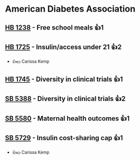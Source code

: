 # American Diabetes Association

## [HB 1238](/bill/2023-24/hb/1238/) - Free school meals 👍1  

## [HB 1725](/bill/2023-24/hb/1725/) - Insulin/access under 21 👍2  
* 👍💵 Carissa Kemp

## [HB 1745](/bill/2023-24/hb/1745/) - Diversity in clinical trials 👍1  

## [SB 5388](/bill/2023-24/sb/5388/) - Diversity in clinical trials 👍2  

## [SB 5580](/bill/2023-24/sb/5580/) - Maternal health outcomes 👍1  

## [SB 5729](/bill/2023-24/sb/5729/) - Insulin cost-sharing cap 👍1  
* 👍💵 Carissa Kemp